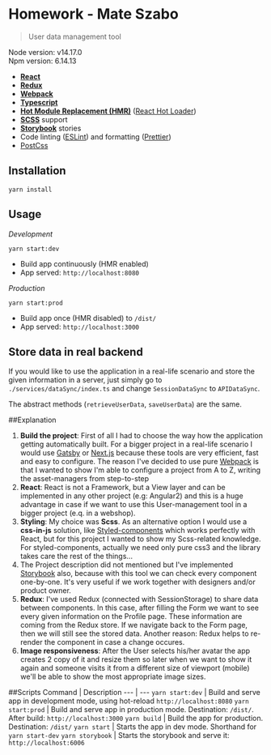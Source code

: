 # Homework - Mate Szabo
> User data management tool

Node version: v14.17.0<br />
Npm version: 6.14.13
* **[React](https://facebook.github.io/react/)**
* **[Redux](https://github.com/reduxjs/redux)**
* **[Webpack](https://webpack.js.org/)**
* **[Typescript](https://www.typescriptlang.org/)** 
* **[Hot Module Replacement (HMR)](https://webpack.js.org/concepts/hot-module-replacement/)** ([React Hot Loader](https://github.com/gaearon/react-hot-loader))
* **[SCSS](http://sass-lang.com/)** support
* **[Storybook](https://github.com/storybookjs/storybook)** stories
* Code linting ([ESLint](https://github.com/eslint/eslint)) and formatting ([Prettier](https://github.com/prettier/prettier))
* [PostCss](https://github.com/postcss/postcss)

## Installation
`yarn install`

## Usage
*Development*

`yarn start:dev`

* Build app continuously (HMR enabled)
* App served: `http://localhost:8080`

*Production*

`yarn start:prod`

* Build app once (HMR disabled) to `/dist/`
* App served: `http://localhost:3000`

## Store data in real backend
If you would like to use the application in a real-life scenario 
and store the given information in a server, just simply go to
`./services/dataSync/index.ts` and change `SessionDataSync` to
`APIDataSync`. 

The abstract methods (`retrieveUserData`, `saveUserData`) are the same.

##Explanation
1. **Build the project**:
   First of all I had to choose the way how the application getting automatically built.
   For a bigger project in a real-life scenario I would use [Gatsby](https://www.gatsbyjs.com) or [Next.js](https://nextjs.org) because these
   tools are very efficient, fast and easy to configure. The reason I've decided to use pure
   [Webpack](https://webpack.js.org/) is that I wanted to show I'm able to configure a project from A to Z, writing the
   asset-managers from step-to-step
2. **React**: React is not a Framework, but a View layer and can be implemented in any other project (e.g: Angular2) and
   this is a huge advantage in case if we want to use this User-management tool in a bigger project (e.q. in a webshop).
3. **Styling**: My choice was **Scss**. As an alternative option I would use a **css-in-js** solution, like [Styled-components](https://styled-components.com/)
   which works perfectly with React, but for this project I wanted to show my Scss-related knowledge. For styled-components, actually
   we need only pure css3 and the library takes care the rest of the things...
4. The Project description did not mentioned but I've implemented [Storybook](https://github.com/storybookjs/storybook) also,
   because with this tool we can check every component one-by-one. It's very useful if we work together with designers and/or product owner.
5. **Redux**: I've used Redux (connected with SessionStorage) to share data between components. In this case, after filling the Form we want to
   see every given information on the Profile page. These information are coming from the Redux store. If we navigate back to the
   Form page, then we will still see the stored data. Another reason: Redux helps to re-render the component in case a change occures.
6. **Image responsiveness**: After the User selects his/her avatar the app creates 2 copy of it and resize them so later
when we want to show it again and someone visits it from a different size of viewport (mobile) we'll be able
to show the most appropriate image sizes.

##Scripts
Command | Description
--- | ---
`yarn start:dev` | Build and serve app in development mode, using hot-reload `http://localhost:8080`
`yarn start:prod` | Build and serve app in production mode. Destination: `/dist/`. After build: `http://localhost:3000`
`yarn build` | Build the app for production. Destination: `/dist/`
`yarn start` | Starts the app in dev mode. Shorthand for `yarn start-dev`
`yarn storybook` | Starts the storybook and serve it: `http://localhost:6006`

